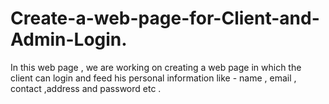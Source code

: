 # Create-a-web-page-for-Client-and-Admin-Login.
In this web page , we are  working on creating a web  page in which the client can login and feed his personal information like - name , email , contact ,address and password etc . 
